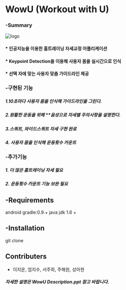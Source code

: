 # WowU (Workout with U)

### -Summary
![logo](https://user-images.githubusercontent.com/45230079/68108278-b7456b00-ff2a-11e9-931a-d9d0cb9ca14f.png)

#### * 인공지능을 이용한 홈트레이닝 자세교정 어플리케이션
#### * Keypoint Detection을 이용해 사용자 몸을 실시간으로 인식
#### * 선택 자에 맞는 사용자 맞춤 가이드라인 제공


### -구현된 기능
##### 1.10초마다 사용자 몸을 인식해 가이드라인을 그린다. 
##### 2.원활한 운동을 위해 **음성으로 자세별 주의사항을 설명한다. 
##### 3.스쿼트, 와이드스쿼트 자세 구현 완료
##### 4. 사용자 몸을 인식해 운동횟수 카운트

### -추가기능
##### 1. 더 많은 홈트레이닝 자세 필요
##### 2. 운동횟수 카운트 기능 보완 필요


## -Requirements
android gradle:0.9.+
java jdk 1.6 +

## -Installation
git clone 

## Contributers
- 이지운, 엄지수, 서주희, 주해원, 성아현

##### 자세한 설명은 WowU Description.ppt 참고 바랍니다.
